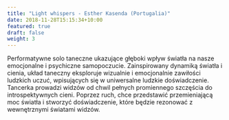 ```yaml
---
title: "Light whispers - Esther Kasenda (Portugalia)"
date: 2018-11-28T15:15:34+10:00
featured: true
draft: false
weight: 3
---
```

Performatywne solo taneczne ukazujące głęboki wpływ światła na nasze emocjonalne i psychiczne samopoczucie. Zainspirowany dynamiką światła i cienia, układ taneczny eksploruje wizualnie i emocjonalnie zawiłości ludzkich uczuć, wpisujących się w uniwersalne ludzkie doświadczenie.
Tancerka prowadzi widzów od chwil pełnych promiennego szczęścia do introspektywnych cieni. Poprzez ruch, chce przedstawić przemieniającą moc światła i stworzyć doświadczenie, które będzie rezonować z wewnętrznymi światami widzów.